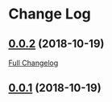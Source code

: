 # Change Log

## [0.0.2](https://github.com/glebgoloborodko/laravel-logs/tree/0.0.2) (2018-10-19)
[Full Changelog](https://github.com/glebgoloborodko/laravel-logs/compare/0.0.1...0.0.2)

## [0.0.1](https://github.com/glebgoloborodko/laravel-logs/tree/0.0.1) (2018-10-19)